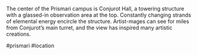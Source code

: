 The center of the Prismari campus is Conjurot Hall, a towering structure with a glassed-in observation area at the top. Constantly changing strands of elemental energy encircle the structure. Artist-mages can see for miles from Conjurot’s main turret, and the view has inspired many artistic creations.

#prismari
#location 